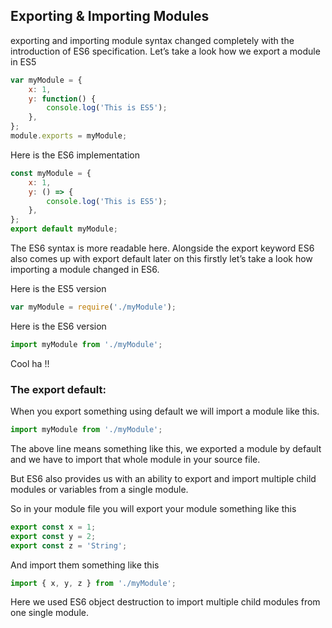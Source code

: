 ## Exporting & Importing Modules

exporting and importing module syntax changed completely with the introduction of ES6 specification. Let’s take a look how we export a module in ES5

```javascript
var myModule = {
	x: 1,
	y: function() {
		console.log('This is ES5');
	},
};
module.exports = myModule;
```

Here is the ES6 implementation

```javascript
const myModule = {
	x: 1,
	y: () => {
		console.log('This is ES5');
	},
};
export default myModule;
```

The ES6 syntax is more readable here. Alongside the export keyword ES6 also comes up with export default later on this firstly let’s take a look how importing a module changed in ES6.

Here is the ES5 version

```javascript
var myModule = require('./myModule');
```

Here is the ES6 version

```javascript
import myModule from './myModule';
```

Cool ha !!

### The export default:

When you export something using default we will import a module like this.

```javascript
import myModule from './myModule';
```

The above line means something like this, we exported a module by default and we have to import that whole module in your source file.

But ES6 also provides us with an ability to export and import multiple child modules or variables from a single module.

So in your module file you will export your module something like this

```javascript
export const x = 1;
export const y = 2;
export const z = 'String';
```

And import them something like this

```javascript
import { x, y, z } from './myModule';
```

Here we used ES6 object destruction to import multiple child modules from one single module.
